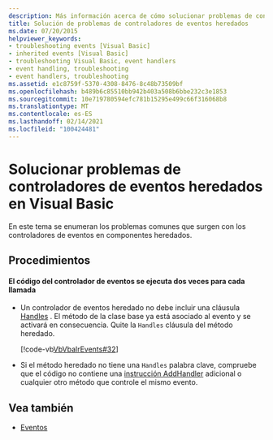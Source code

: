 ```yaml
---
description: Más información acerca de cómo solucionar problemas de controladores de eventos heredados en Visual Basic
title: Solución de problemas de controladores de eventos heredados
ms.date: 07/20/2015
helpviewer_keywords:
- troubleshooting events [Visual Basic]
- inherited events [Visual Basic]
- troubleshooting Visual Basic, event handlers
- event handling, troubleshooting
- event handlers, troubleshooting
ms.assetid: e1c8759f-5370-4308-8476-8c48b73509bf
ms.openlocfilehash: b489b6c85510bb942b403a508b6bbe232c3e1853
ms.sourcegitcommit: 10e719780594efc781b15295e499c66f316068b8
ms.translationtype: MT
ms.contentlocale: es-ES
ms.lasthandoff: 02/14/2021
ms.locfileid: "100424481"
---
```

# <a name="troubleshooting-inherited-event-handlers-in-visual-basic"></a>Solucionar problemas de controladores de eventos heredados en Visual Basic

En este tema se enumeran los problemas comunes que surgen con los controladores de eventos en componentes heredados.  
  
## <a name="procedures"></a>Procedimientos  
  
#### <a name="code-in-event-handler-executes-twice-for-every-call"></a>El código del controlador de eventos se ejecuta dos veces para cada llamada  
  
- Un controlador de eventos heredado no debe incluir una cláusula [Handles](../../../language-reference/statements/handles-clause.md) . El método de la clase base ya está asociado al evento y se activará en consecuencia. Quite la `Handles` cláusula del método heredado.  
  
     [!code-vb[VbVbalrEvents#32](~/samples/snippets/visualbasic/VS_Snippets_VBCSharp/VbVbalrEvents/VB/Class1.vb#32)]  
  
- Si el método heredado no tiene una `Handles` palabra clave, compruebe que el código no contiene una [instrucción AddHandler](../../../language-reference/statements/addhandler-statement.md) adicional o cualquier otro método que controle el mismo evento.  
  
## <a name="see-also"></a>Vea también

- [Eventos](index.md)
